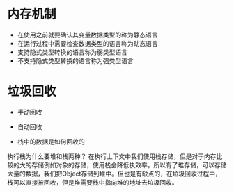 # 内存机制
  - 在使用之前就要确认其变量数据类型的称为静态语言
  - 在运行过程中需要检查数据类型的语言称为动态语言
  - 支持隐式类型转换的语言称为弱类型语言
  - 不支持隐式类型转换的语言称为强类型语言


# 垃圾回收
  - 手动回收
  - 自动回收

  - 栈中的数据是如何回收的


执行栈为什么要堆和栈两种？
在执行上下文中我们使用栈存储，但是对于内存比较的大的存储例如对象的存储，使用栈会降低执效率，所以有了堆存储，可以存储大量的数据，我们把Object存储到堆中。但也是有缺点的，在垃圾回收过程中，栈可以直接被回收，但是堆需要栈中指向堆的地址去垃圾回收。